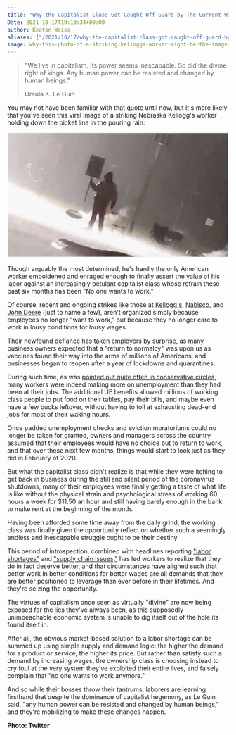```yaml
---
title: "Why the Capitalist Class Got Caught Off Guard by The Current Wave of Labor Strikes"
Date: 2021-10-17T19:10:34+00:00
author: Keaton Weiss
aliases: ["/2021/10/17/why-the-capitalist-class-got-caught-off-guard-by-the-current-wave-of-labor-strikes"]
image: why-this-photo-of-a-striking-kelloggs-worker-might-be-the-image-of-the-year-1.jpg
---
```


> "We live in capitalism. Its power seems inescapable. So did the divine right of kings. Any human power can be resisted and changed by human beings."
> 
> Ursula K. Le Guin

You may not have been familiar with that quote until now, but it's more likely that you've seen this viral image of a striking Nebraska Kellogg's worker holding down the picket line in the pouring rain:

![](why-this-photo-of-a-striking-kelloggs-worker-might-be-the-image-of-the-year-1.jpg)

Though arguably the most determined, he's hardly the only American worker emboldened and enraged enough to finally assert the value of his labor against an increasingly petulant capitalist class whose refrain these past six months has been "No one wants to work."

Of course, recent and ongoing strikes like those at [Kellogg's](https://www.1011now.com/2021/10/13/kelloggs-strike-gaining-traction-support-omaha-labor-unions/), [Nabisco](https://www.wweek.com/news/business/2021/09/19/nabisco-strike-ends-after-majority-of-bakers-union-members-across-us-approve-new-contract/), and [John Deere](https://theintercept.com/2021/10/17/john-deere-strike-labor-market/) (just to name a few), aren't organized simply because employees no longer "want to work," but because they no longer care to work in lousy conditions for lousy wages.

Their newfound defiance has taken employers by surprise, as many business owners expected that a "return to normalcy" was upon us as vaccines found their way into the arms of millions of Americans, and businesses began to reopen after a year of lockdowns and quarantines.

During such time, as was [pointed out quite often in conservative circles](https://www.forbes.com/sites/ryanguina/2020/04/28/some-earning-more-money-on-unemployment-than-while-working/?sh=562dba416095), many workers were indeed making more on unemployment than they had been at their jobs. The additional UE benefits allowed millions of working class people to put food on their tables, pay their bills, and maybe even have a few bucks leftover, without having to toil at exhausting dead-end jobs for most of their waking hours.

Once padded unemployment checks and eviction moratoriums could no longer be taken for granted, owners and managers across the country assumed that their employees would have no choice but to return to work, and that over these next few months, things would start to look just as they did in February of 2020.

But what the capitalist class didn't realize is that while they were itching to get back in business during the still and silent period of the coronavirus shutdowns, many of their employees were finally getting a taste of what life is like without the physical strain and psychological stress of working 60 hours a week for $11.50 an hour and still having barely enough in the bank to make rent at the beginning of the month.

Having been afforded some time away from the daily grind, the working class was finally given the opportunity reflect on whether such a seemingly endless and inescapable struggle ought to be their destiny.

This period of introspection, combined with headlines reporting ["labor shortages"](https://www.cnn.com/videos/tv/2021/10/17/exp-gps-1017-long-labor-market-covid.cnn) and ["supply chain issues,"](https://www.usatoday.com/story/money/2021/10/15/grocery-shortage-toilet-paper-coffee-chicken-hard-find/8455259002/) has led workers to realize that they do in fact deserve better, and that circumstances have aligned such that better work in better conditions for better wages are all demands that they are better positioned to leverage than ever before in their lifetimes. And they're seizing the opportunity.

The virtues of capitalism once seen as virtually "divine" are now being exposed for the lies they've always been, as this supposedly unimpeachable economic system is unable to dig itself out of the hole its found itself in. 

After all, the obvious market-based solution to a labor shortage can be summed up using simple supply and demand logic: the higher the demand for a product or service, the higher its price. But rather than satisfy such a demand by increasing wages, the ownership class is choosing instead to cry foul at the very system they've exploited their entire lives, and falsely complain that "no one wants to work anymore."

And so while their bosses throw their tantrums, laborers are learning firsthand that despite the dominance of capitalist hegemony, as Le Guin said, "any human power can be resisted and changed by human beings," and they're mobilizing to make these changes happen.

**Photo: Twitter**
